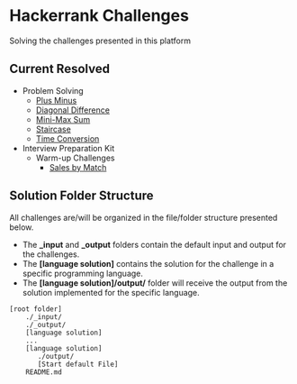 # Hackerrank Challenges
Solving the challenges presented in this platform

## Current Resolved
- Problem Solving
    - [Plus Minus](./problem_solving/plus_minus/)
    - [Diagonal Difference](./problem_solving/diagonal_difference/)
    - [Mini-Max Sum](./problem_solving/mini-max_sum/)
    - [Staircase](./problem_solving/staircase/)
    - [Time Conversion](./problem_solving/time_conversion/)
- Interview Preparation Kit
    - Warm-up Challenges
        - [Sales by Match](./interview_preparation_kit/warm-ups/sock_merchant/)
        
## Solution Folder Structure
All challenges are/will be organized in the file/folder structure presented below.

- The **_input** and **_output** folders contain the default input and output for the challenges.
- The **[language solution]** contains the solution for the challenge in a specific programming language.
- The **[language solution]/output/** folder will receive the output from the solution implemented for the specific language.
```
[root folder]
    ./_input/
    ./_output/
    [language solution]
    ...
    [language solution]
       ./output/
       [Start default File]
    README.md
```
